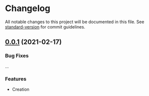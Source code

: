 # Changelog

All notable changes to this project will be documented in this file. See [standard-version](https://github.com/conventional-changelog/standard-version) for commit guidelines.

<a name="0.0.1"></a>
## [0.0.1](https://github.com/webpack-contrib/copy-webpack-plugin/compare/v0.0.1...v0.0.1) (2021-02-17)

### Bug Fixes

...

### Features

* Creation
